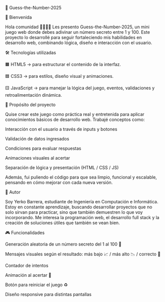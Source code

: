 🎯 Guess-the-Number-2025

👋 Bienvenida 

Hola comunidad 👨‍💻👩‍💻
Les presento Guess-the-Number-2025, un mini juego web donde debes adivinar un número secreto entre 1 y 100. Este proyecto lo desarrollé para seguir fortaleciendo mis habilidades en desarrollo web, combinando lógica, diseño e interacción con el usuario.

🛠️ Tecnologías utilizadas

🟧 HTML5 → para estructurar el contenido de la interfaz.

🟦 CSS3 → para estilos, diseño visual y animaciones.

🟨 JavaScript → para manejar la lógica del juego, eventos, validaciones y retroalimentación dinámica.

🚀 Propósito del proyecto

Quise crear este juego como práctica real y entretenida para aplicar conocimientos básicos de desarrollo web.
Trabajé conceptos como:

Interacción con el usuario a través de inputs y botones

Validación de datos ingresados

Condiciones para evaluar respuestas

Animaciones visuales al acertar

Separación de lógica y presentación (HTML / CSS / JS)

Además, fui puliendo el código para que sea limpio, funcional y escalable, pensando en cómo mejorar con cada nueva versión.

👤 Autor

Soy Yerko Barrera, estudiante de Ingeniería en Computación e Informática.
Estoy en constante aprendizaje, buscando desarrollar proyectos que no solo sirvan para practicar, sino que también demuestren lo que voy incorporando. Me interesa la programación web, el desarrollo full stack y la creación de soluciones útiles que también se vean bien.

🎮 Funcionalidades

Generación aleatoria de un número secreto del 1 al 100 🔢

Mensajes visuales según el resultado: más bajo 📈 / más alto 📉 / correcto 🎯

Contador de intentos

Animación al acertar 🎉

Botón para reiniciar el juego ♻️

Diseño responsive para distintas pantallas
